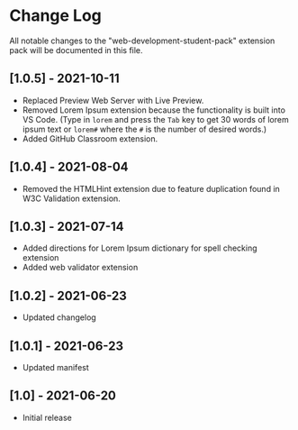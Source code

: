 # Change Log

All notable changes to the "web-development-student-pack" extension pack will be documented in this file.

## [1.0.5] - 2021-10-11
- Replaced Preview Web Server with Live Preview.
- Removed Lorem Ipsum extension because the functionality is built into VS Code. (Type in `lorem` and press the `Tab` key to get 30 words of lorem ipsum text or `lorem#` where the `#` is the number of desired words.)
- Added GitHub Classroom extension.

## [1.0.4] - 2021-08-04
- Removed the HTMLHint extension due to feature duplication found in W3C Validation extension.

## [1.0.3] - 2021-07-14
- Added directions for Lorem Ipsum dictionary for spell checking extension
- Added web validator extension

## [1.0.2] - 2021-06-23
- Updated changelog

## [1.0.1] - 2021-06-23
- Updated manifest

## [1.0] - 2021-06-20
- Initial release
